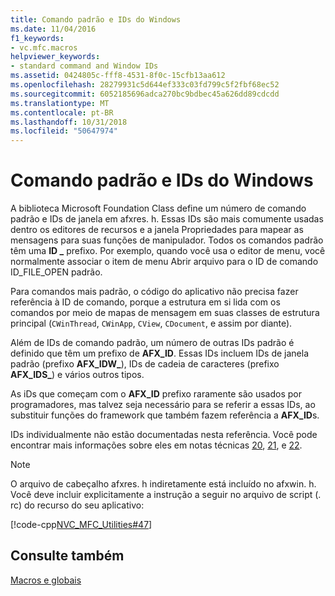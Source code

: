 ```yaml
---
title: Comando padrão e IDs do Windows
ms.date: 11/04/2016
f1_keywords:
- vc.mfc.macros
helpviewer_keywords:
- standard command and Window IDs
ms.assetid: 0424805c-fff8-4531-8f0c-15cfb13aa612
ms.openlocfilehash: 28279931c5d644ef333c03fd799c5f2fbf68ec52
ms.sourcegitcommit: 6052185696adca270bc9bdbec45a626dd89cdcdd
ms.translationtype: MT
ms.contentlocale: pt-BR
ms.lasthandoff: 10/31/2018
ms.locfileid: "50647974"
---
```

# <a name="standard-command-and-window-ids"></a>Comando padrão e IDs do Windows

A biblioteca Microsoft Foundation Class define um número de comando padrão e IDs de janela em afxres. h. Essas IDs são mais comumente usadas dentro os editores de recursos e a janela Propriedades para mapear as mensagens para suas funções de manipulador. Todos os comandos padrão têm uma **ID _** prefixo. Por exemplo, quando você usa o editor de menu, você normalmente associar o item de menu Abrir arquivo para o ID de comando ID_FILE_OPEN padrão.

Para comandos mais padrão, o código do aplicativo não precisa fazer referência à ID de comando, porque a estrutura em si lida com os comandos por meio de mapas de mensagem em suas classes de estrutura principal (`CWinThread`, `CWinApp`, `CView`, `CDocument`, e assim por diante).

Além de IDs de comando padrão, um número de outras IDs padrão é definido que têm um prefixo de **AFX_ID**. Essas IDs incluem IDs de janela padrão (prefixo **AFX_IDW_**), IDs de cadeia de caracteres (prefixo **AFX_IDS_**) e vários outros tipos.

As iDs que começam com o **AFX_ID** prefixo raramente são usados por programadores, mas talvez seja necessário para se referir a essas IDs, ao substituir funções do framework que também fazem referência a **AFX_ID**s.

IDs individualmente não estão documentadas nesta referência. Você pode encontrar mais informações sobre eles em notas técnicas [20](../../mfc/tn020-id-naming-and-numbering-conventions.md), [21](../../mfc/tn021-command-and-message-routing.md), e [22](../../mfc/tn022-standard-commands-implementation.md).

> [!NOTE]
>  O arquivo de cabeçalho afxres. h indiretamente está incluído no afxwin. h. Você deve incluir explicitamente a instrução a seguir no arquivo de script (. rc) do recurso do seu aplicativo:

[!code-cpp[NVC_MFC_Utilities#47](../../mfc/codesnippet/cpp/standard-command-and-window-ids_1.h)]

## <a name="see-also"></a>Consulte também

[Macros e globais](../../mfc/reference/mfc-macros-and-globals.md)
